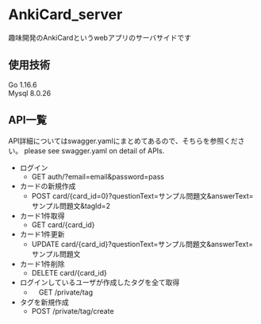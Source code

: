 # AnkiCard_server
趣味開発のAnkiCardというwebアプリのサーバサイドです

## 使用技術
Go
1.16.6<br>
Mysql
8.0.26

## API一覧
API詳細についてはswagger.yamlにまとめてあるので、そちらを参照ください。
please see swagger.yaml on detail of APIs.

* ログイン
    * GET auth/?email=email&password=pass
* カードの新規作成
    * POST card/{card_id=0}?questionText=サンプル問題文&answerText=サンプル問題文&tagId=2
* カード1件取得
    * GET card/{card_id}
* カード1件更新
    * UPDATE card/{card_id}?questionText=サンプル問題文&answerText=サンプル問題文
* カード1件削除
    * DELETE card/{card_id}
* ログインしているユーザが作成したタグを全て取得
    * 　GET /private/tag
* タグを新規作成
    *  POST /private/tag/create